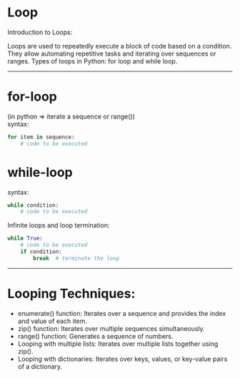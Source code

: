 # Loop
Introduction to Loops:

Loops are used to repeatedly execute a block of code based on a condition.
They allow automating repetitive tasks and iterating over sequences or ranges.
Types of loops in Python: for loop and while loop.

---

# for-loop

(in python => iterate a sequence or range()) </br>
syntax: 
``` python
for item in sequence:
    # code to be executed
```

# while-loop

syntax: 
``` python
while condition:
    # code to be executed
```

Infinite loops and loop termination:
``` python
while True:
    # code to be executed
    if condition:
        break  # terminate the loop
```

---

# Looping Techniques:
* enumerate() function: Iterates over a sequence and provides the index and value of each item.
* zip() function: Iterates over multiple sequences simultaneously.
* range() function: Generates a sequence of numbers.
* Looping with multiple lists: Iterates over multiple lists together using zip().
* Looping with dictionaries: Iterates over keys, values, or key-value pairs of a dictionary.